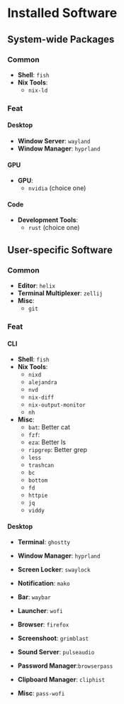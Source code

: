 # Installed Software

## System-wide Packages

### Common

- **Shell**: `fish`
- **Nix Tools**:
  - `nix-ld`

### Feat

#### Desktop

- **Window Server**: `wayland`
- **Window Manager**: `hyprland`

#### GPU

- **GPU**:
  - `nvidia` (choice one)

#### Code

- **Development Tools**:
  - `rust` (choice one)

## User-specific Software

### Common

<!--- **Editor**: `neovim`-->

- **Editor**: `helix`
- **Terminal Multiplexer**: `zellij`
- **Misc**:
  - `git`

### Feat

#### CLI

- **Shell**: `fish`
- **Nix Tools**:
  - `nixd`
  - `alejandra`
  - `nvd`
  - `nix-diff`
  - `nix-output-monitor`
  - `nh`
- **Misc**:
  - `bat`: Better cat
  - `fzf`: 
  - `eza`: Better ls
  - `ripgrep`: Better grep
  - `less`
  - `trashcan`
  - `bc`
  - `bottom`
  - `fd`
  - `httpie`
  - `jq`
  - `viddy`

#### Desktop

- **Terminal**: `ghostty`
- **Window Manager**: `hyprland`
- **Screen Locker**: `swaylock`
- **Notification**: `mako`
- **Bar**: `waybar`
- **Launcher**: `wofi`
- **Browser**: `firefox`

- **Screenshoot**: `grimblast`
- **Sound Server**: `pulseaudio`
- **Password Manager**:`browserpass`
- **Clipboard Manager**: `cliphist`
- **Misc**:
  `pass-wofi`
